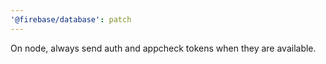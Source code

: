 ```yaml
---
'@firebase/database': patch
---
```


On node, always send auth and appcheck tokens when they are available.
